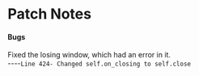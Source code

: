 # Patch Notes  
#### Bugs
Fixed the losing window, which had an error in it.  
----`Line 424- Changed self.on_closing to self.close`  
